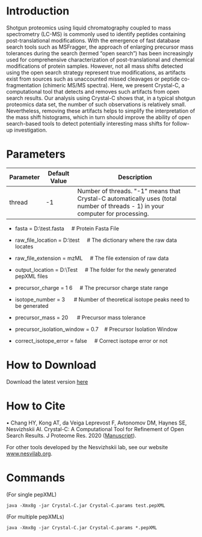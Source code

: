 
# Introduction
  Shotgun proteomics using liquid chromatography coupled to mass spectrometry (LC-MS) is commonly used to identify peptides containing post-translational modifications. With the emergence of fast database search tools such as MSFragger, the approach of enlarging precursor mass tolerances during the search (termed “open search”) has been increasingly used for comprehensive characterization of post-translational and chemical modifications of protein samples. However, not all mass shifts detected using the open search strategy represent true modifications, as artifacts exist from sources such as unaccounted missed cleavages or peptide co-fragmentation (chimeric MS/MS spectra). Here, we present Crystal-C, a computational tool that detects and removes such artifacts from open search results. Our analysis using Crystal-C shows that, in a typical shotgun proteomics data set, the number of such observations is relatively small. Nevertheless, removing these artifacts helps to simplify the interpretation of the mass shift histograms, which in turn should improve the ability of open search-based tools to detect potentially interesting mass shifts for follow-up investigation.


# Parameters
| Parameter | Default Value |  Description |
| --------- | ------------- |------------- |
| thread | -1 | Number of threads. "-1" means that Crystal-C automatically uses (total number of threads - 1) in your computer for processing.|


* fasta = D:\test.fasta  &nbsp;&nbsp;&nbsp;&nbsp;# Protein Fasta File <br />
* raw_file_location = D:\test &nbsp;&nbsp;&nbsp; # The dictionary where the raw data locates
* raw_file_extension = mzML &nbsp;&nbsp;&nbsp;&nbsp;# The file extension of raw data
* output_location = D:\Test &nbsp;&nbsp;&nbsp;&nbsp;# The folder for the newly generated pepXML files

* precursor_charge = 1 6 &nbsp;&nbsp;&nbsp;&nbsp;# The precursor charge state range
* isotope_number = 3 &nbsp;&nbsp;&nbsp;&nbsp;&nbsp;# Number of theoretical isotope peaks need to be generated
* precursor_mass = 20 &nbsp;&nbsp;&nbsp;&nbsp;&nbsp;# Precursor mass tolerance
* precursor_isolation_window = 0.7 &nbsp;&nbsp;&nbsp;# Precursor Isolation Window 
* correct_isotope_error = false &nbsp;&nbsp;&nbsp;&nbsp;# Correct isotope error or not


# How to Download
Download the latest version [here](https://github.com/Nesvilab/Crystal-C/releases/latest)


# How to Cite
•	Chang HY, Kong AT, da Veiga Leprevost F, Avtonomov DM, Haynes SE, Nesvizhskii AI. Crystal-C: A Computational Tool for Refinement of Open Search Results. J Proteome Res. 2020 ([Manuscript](https://pubs.acs.org/doi/abs/10.1021/acs.jproteome.0c00119)).

For other tools developed by the Nesvizhskii lab, see our website www.nesvilab.org.


# Commands

(For single pepXML)

`java -Xmx8g -jar Crystal-C.jar Crystal-C.params test.pepXML`

(For multiple pepXMLs)

`java -Xmx8g -jar Crystal-C.jar Crystal-C.params *.pepXML`
